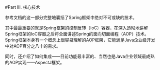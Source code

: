 #Part III. 核心技术

参考文档的这一部分完整地囊括了Spring框架中绝对不可或缺的技术。

其中最最重要的就是Spring框架的控制反转（IoC）容器，在深入透彻地讲解Spring框架的IoC容器之后将全面讲述Spring的面向切面编程（AOP）技术。Spring框架本身有一个概念上很容易理解的AOP框架，它能满足Java企业级开发中对AOP百分之八十的需求。

同时，还介绍了如何集成——目前功能最丰富的、当然也是Java企业领域最成熟的AOP实现——AspectJ框架。

